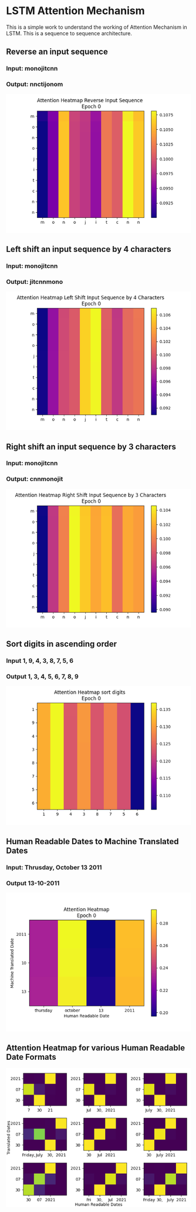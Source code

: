 # LSTM Attention Mechanism

This is a simple work to understand the working of Attention Mechanism in LSTM. This is a sequence to sequence architecture. 

## Reverse an input sequence
### Input: monojitcnn 
### Output: nnctijonom
![Alt Text](https://github.com/MonojitSarkar/attention-lstm-char-manipulation/blob/main/gifs/reverse_animation(1).gif)

## Left shift an input sequence by 4 characters
### Input: monojitcnn
### Output: jitcnnmono
![Alt Text](https://github.com/MonojitSarkar/attention-lstm-char-manipulation/blob/main/gifs/left_shift_animation.gif)


## Right shift an input sequence by 3 characters
### Input: monojitcnn
### Output: cnnmonojit
![Alt Text](https://github.com/MonojitSarkar/attention-lstm-char-manipulation/blob/main/gifs/right_shift_animation.gif)


## Sort digits in ascending order
### Input 1, 9, 4, 3, 8, 7, 5, 6
### Output 1, 3, 4, 5, 6, 7, 8, 9
![Alt Text](https://github.com/MonojitSarkar/attention-lstm-char-manipulation/blob/main/gifs/sort_digits_animation.gif)

## Human Readable Dates to Machine Translated Dates
### Input: Thrusday, October 13 2011
### Output 13-10-2011
![Alt Text](https://github.com/MonojitSarkar/attention-lstm-char-manipulation/blob/main/gifs/date_attention.gif)

## Attention Heatmap for various Human Readable Date Formats
![Alt Text](https://github.com/MonojitSarkar/attention-lstm-char-manipulation/blob/main/gifs/attention_weights_different_formats.png)
